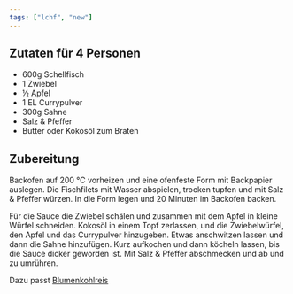 ```yaml
---
tags: ["lchf", "new"]
---
```


## Zutaten für 4 Personen
- 600g  Schellfisch
- 1     Zwiebel
- ½     Apfel
- 1 EL  Currypulver
- 300g  Sahne
- Salz & Pfeffer
- Butter oder Kokosöl zum Braten

## Zubereitung
Backofen auf 200 ℃ vorheizen und eine ofenfeste Form mit Backpapier auslegen. Die Fischfilets mit Wasser abspielen, trocken tupfen und mit Salz & Pfeffer würzen. In die Form legen und 20 Minuten im Backofen backen.

Für die Sauce die Zwiebel schälen und zusammen mit dem Apfel in kleine Würfel schneiden. Kokosöl in einem Topf zerlassen, und die Zwiebelwürfel, den Apfel und das Currypulver hinzugeben. Etwas anschwitzen lassen und dann die Sahne hinzufügen. Kurz aufkochen und dann köcheln lassen, bis die Sauce dicker geworden ist. Mit Salz & Pfeffer abschmecken und ab und zu umrühren.

Dazu passt [Blumenkohlreis](../beilagen/Blumenkohlreis.html)
